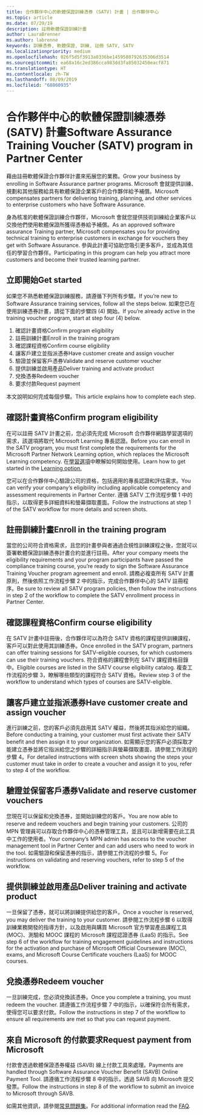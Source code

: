 ```yaml
---
title: 合作夥伴中心的軟體保證訓練憑券 (SATV) 計畫 | 合作夥伴中心
ms.topic: article
ms.date: 07/29/19
description: 註冊軟體保證訓練計畫
author: LauraBrenner
ms.author: labrenne
keywords: 訓練憑券, 軟體保證, 訓練, 註冊 SATV, SATV
ms.localizationpriority: medium
ms.openlocfilehash: 026f5d5f3913a0336be1459580792635306d3514
ms.sourcegitcommit: ea68a16c2ed386cca983dd3fa85032450eacf871
ms.translationtype: HT
ms.contentlocale: zh-TW
ms.lasthandoff: 08/09/2019
ms.locfileid: "68860935"
---
```

# <a name="software-assurance-training-voucher-satv-program-in-partner-center"></a><span data-ttu-id="af19c-104">合作夥伴中心的軟體保證訓練憑券 (SATV) 計畫</span><span class="sxs-lookup"><span data-stu-id="af19c-104">Software Assurance Training Voucher (SATV) program in Partner Center</span></span>

<span data-ttu-id="af19c-105">藉由註冊軟體保證合作夥伴計畫來拓展您的業務。</span><span class="sxs-lookup"><span data-stu-id="af19c-105">Grow your business by enrolling in Software Assurance partner programs.</span></span> <span data-ttu-id="af19c-106">Microsoft 會就提供訓練、規劃和其他服務給具有軟體保證企業客戶的合作夥伴給予補償。</span><span class="sxs-lookup"><span data-stu-id="af19c-106">Microsoft compensates partners for delivering training, planning, and other services to enterprise customers who have Software Assurance.</span></span> 

<span data-ttu-id="af19c-107">身為核准的軟體保證訓練合作夥伴，Microsoft 會就您提供技術訓練給企業客戶以交換他們使用軟體保證所獲得憑券給予補償。</span><span class="sxs-lookup"><span data-stu-id="af19c-107">As an approved software assurance Training partner, Microsoft compensates you for providing technical training to enterprise customers in exchange for vouchers they get with Software Assurance.</span></span> <span data-ttu-id="af19c-108">參與此計畫可協助您吸引更多客戶，並成為其信任的學習合作夥伴。</span><span class="sxs-lookup"><span data-stu-id="af19c-108">Participating in this program can help you attract more customers and become their trusted learning partner.</span></span>

## <a name="get-started"></a><span data-ttu-id="af19c-109">立即開始</span><span class="sxs-lookup"><span data-stu-id="af19c-109">Get started</span></span>

<span data-ttu-id="af19c-110">如果您不熟悉軟體保證訓練服務，請遵循下列所有步驟。</span><span class="sxs-lookup"><span data-stu-id="af19c-110">If you’re new to Software Assurance training services, follow all the steps below.</span></span> <span data-ttu-id="af19c-111">如果您已在使用訓練憑券計畫，請從下面的步驟四 (4) 開始。</span><span class="sxs-lookup"><span data-stu-id="af19c-111">If you’re already active in the training voucher program, start at step four (4) below.</span></span> 

1. <span data-ttu-id="af19c-112">確認計畫資格</span><span class="sxs-lookup"><span data-stu-id="af19c-112">Confirm program eligibility</span></span>
2. <span data-ttu-id="af19c-113">註冊訓練計畫</span><span class="sxs-lookup"><span data-stu-id="af19c-113">Enroll in the training program</span></span>
3. <span data-ttu-id="af19c-114">確認課程資格</span><span class="sxs-lookup"><span data-stu-id="af19c-114">Confirm course eligibility</span></span>
4. <span data-ttu-id="af19c-115">讓客戶建立並指派憑券</span><span class="sxs-lookup"><span data-stu-id="af19c-115">Have customer create and assign voucher</span></span>
5. <span data-ttu-id="af19c-116">驗證並保留客戶憑券</span><span class="sxs-lookup"><span data-stu-id="af19c-116">Validate and reserve customer voucher</span></span>
6. <span data-ttu-id="af19c-117">提供訓練並啟用產品</span><span class="sxs-lookup"><span data-stu-id="af19c-117">Deliver training and activate product</span></span>
7. <span data-ttu-id="af19c-118">兌換憑券</span><span class="sxs-lookup"><span data-stu-id="af19c-118">Redeem voucher</span></span>
8. <span data-ttu-id="af19c-119">要求付款</span><span class="sxs-lookup"><span data-stu-id="af19c-119">Request payment</span></span>

<span data-ttu-id="af19c-120">本文說明如何完成每個步驟。</span><span class="sxs-lookup"><span data-stu-id="af19c-120">This article explains how to complete each step.</span></span>

## <a name="confirm-program-eligibility"></a><span data-ttu-id="af19c-121">確認計畫資格</span><span class="sxs-lookup"><span data-stu-id="af19c-121">Confirm program eligibility</span></span>

<span data-ttu-id="af19c-122">在可以註冊 SATV 計畫之前，您必須先完成 Microsoft 合作夥伴網路學習選項的需求，該選項將取代 Microsoft Learning 專長認證。</span><span class="sxs-lookup"><span data-stu-id="af19c-122">Before you can enroll in the SATV program, you must first complete the requirements for the Microsoft Partner Network Learning option, which replaces the Microsoft Learning competency.</span></span> <span data-ttu-id="af19c-123">在[學習選項](https://partner.microsoft.com/marketing/details/learning-option-enrollment#/)中瞭解如何開始使用。</span><span class="sxs-lookup"><span data-stu-id="af19c-123">Learn how to get started in the [Learning option.](https://partner.microsoft.com/marketing/details/learning-option-enrollment#/)</span></span>

<span data-ttu-id="af19c-124">您可以在合作夥伴中心驗證公司的資格，包括適用的專長認證和評估需求。</span><span class="sxs-lookup"><span data-stu-id="af19c-124">You can verify your company’s eligibility including applicable competency and assessment requirements in Partner Center.</span></span> <span data-ttu-id="af19c-125">遵循 SATV 工作流程步驟 1 中的指示，以取得更多詳細資料和螢幕擷取畫面。</span><span class="sxs-lookup"><span data-stu-id="af19c-125">Follow the instructions at step 1 of the SATV workflow for more details and screen shots.</span></span>

## <a name="enroll-in-the-training-program"></a><span data-ttu-id="af19c-126">註冊訓練計畫</span><span class="sxs-lookup"><span data-stu-id="af19c-126">Enroll in the training program</span></span>

<span data-ttu-id="af19c-127">當您的公司符合資格需求，且您的計畫參與者通過合規性訓練課程之後，您就可以簽署軟體保證訓練憑券計畫合約並進行註冊。</span><span class="sxs-lookup"><span data-stu-id="af19c-127">After your company meets the eligibility requirements and your program participants have passed the compliance training course, you’re ready to sign the Software Assurance Training Voucher program agreement and enroll.</span></span> <span data-ttu-id="af19c-128">請務必複查所有 SATV 計畫原則，然後依照工作流程步驟 2 中的指示，完成合作夥伴中心的 SATV 註冊程序。</span><span class="sxs-lookup"><span data-stu-id="af19c-128">Be sure to review all SATV program policies, then follow the instructions in step 2 of the workflow to complete the SATV enrollment process in Partner Center.</span></span>   


## <a name="confirm-course-eligibility"></a><span data-ttu-id="af19c-129">確認課程資格</span><span class="sxs-lookup"><span data-stu-id="af19c-129">Confirm course eligibility</span></span>
<span data-ttu-id="af19c-130">在 SATV 計畫中註冊後，合作夥伴可以為符合 SATV 資格的課程提供訓練課程，客戶可以對此使用其訓練憑券。</span><span class="sxs-lookup"><span data-stu-id="af19c-130">Once enrolled in the SATV program, partners can offer training sessions for SATV-eligible courses, for which customers can use their training vouchers.</span></span> <span data-ttu-id="af19c-131">符合資格的課程會列在 SATV 課程資格目錄中。</span><span class="sxs-lookup"><span data-stu-id="af19c-131">Eligible courses are listed in the SATV course eligibility catalog.</span></span> <span data-ttu-id="af19c-132">複查工作流程的步驟 3，瞭解哪些類型的課程符合 SATV 資格。</span><span class="sxs-lookup"><span data-stu-id="af19c-132">Review step 3 of the workflow to understand which types of courses are SATV-eligible.</span></span>

## <a name="have-customer-create-and-assign-voucher"></a><span data-ttu-id="af19c-133">讓客戶建立並指派憑券</span><span class="sxs-lookup"><span data-stu-id="af19c-133">Have customer create and assign voucher</span></span>

<span data-ttu-id="af19c-134">進行訓練之前，您的客戶必須先啟用其 SATV 權益，然後將其指派給您的組織。</span><span class="sxs-lookup"><span data-stu-id="af19c-134">Before conducting a training, your customer must first activate their SATV benefit and then assign it to your organization.</span></span> <span data-ttu-id="af19c-135">如需顯示您的客戶必須採取才能建立憑券並將它指派給您之步驟的詳細指示與螢幕擷取畫面，請參閱工作流程的步驟 4。</span><span class="sxs-lookup"><span data-stu-id="af19c-135">For detailed instructions with screen shots showing the steps your customer must take in order to create a voucher and assign it to you, refer to step 4 of the workflow.</span></span>

## <a name="validate-and-reserve-customer-vouchers"></a><span data-ttu-id="af19c-136">驗證並保留客戶憑券</span><span class="sxs-lookup"><span data-stu-id="af19c-136">Validate and reserve customer vouchers</span></span>

<span data-ttu-id="af19c-137">您現在可以保留和兌換憑券，並開始訓練您的客戶。</span><span class="sxs-lookup"><span data-stu-id="af19c-137">You are now able to reserve and redeem vouchers and begin training your customers.</span></span> <span data-ttu-id="af19c-138">公司的 MPN 管理員可以存取合作夥伴中心的憑券管理工具，並且可以新增需要在此工具中工作的使用者。</span><span class="sxs-lookup"><span data-stu-id="af19c-138">Your company’s MPN admin has access to the voucher management tool in Partner Center and can add users who need to work in the tool.</span></span> <span data-ttu-id="af19c-139">如需驗證和保留憑券的指示，請參閱工作流程的步驟 5。</span><span class="sxs-lookup"><span data-stu-id="af19c-139">For instructions on validating and reserving vouchers, refer to step 5 of the workflow.</span></span>

## <a name="deliver-training-and-activate-product"></a><span data-ttu-id="af19c-140">提供訓練並啟用產品</span><span class="sxs-lookup"><span data-stu-id="af19c-140">Deliver training and activate product</span></span>

<span data-ttu-id="af19c-141">一旦保留了憑券，就可以將訓練提供給您的客戶。</span><span class="sxs-lookup"><span data-stu-id="af19c-141">Once a voucher is reserved, you may deliver the training to your customer.</span></span> <span data-ttu-id="af19c-142">請參閱工作流程步驟 6 以取得訓練業務開發的指導方針，以及啟用與購買 Microsoft 官方學習產品課程工具 (MOC)、測驗和 MOOC 課程的 Microsoft 課程認證憑券 (LaaS) 的指示。</span><span class="sxs-lookup"><span data-stu-id="af19c-142">See step 6 of the workflow for training engagement guidelines and instructions for the activation and purchase of Microsoft Official Courseware (MOC), exams, and Microsoft Course Certificate vouchers (LaaS) for MOOC courses.</span></span>

## <a name="redeem-voucher"></a><span data-ttu-id="af19c-143">兌換憑券</span><span class="sxs-lookup"><span data-stu-id="af19c-143">Redeem voucher</span></span>

<span data-ttu-id="af19c-144">一旦訓練完成，您必須兌換該憑券。</span><span class="sxs-lookup"><span data-stu-id="af19c-144">Once you complete a training, you must redeem the voucher.</span></span> <span data-ttu-id="af19c-145">請遵循工作流程步驟 7 中的指示，以確保符合所有需求，使得您可以要求付款。</span><span class="sxs-lookup"><span data-stu-id="af19c-145">Follow the instructions in step 7 of the workflow to ensure all requirements are met so that you can request payment.</span></span> 


## <a name="request-payment-from-microsoft"></a><span data-ttu-id="af19c-146">來自 Microsoft 的付款要求</span><span class="sxs-lookup"><span data-stu-id="af19c-146">Request payment from Microsoft</span></span>

<span data-ttu-id="af19c-147">付款會透過軟體保證憑券權益 (SAVB) 線上付款工具來處理。</span><span class="sxs-lookup"><span data-stu-id="af19c-147">Payments are handled through Software Assurance Voucher Benefit (SAVB) Online Payment Tool.</span></span> <span data-ttu-id="af19c-148">請遵循工作流程步驟 8 中的指示，透過 SAVB 向 Microsoft 提交發票。</span><span class="sxs-lookup"><span data-stu-id="af19c-148">Follow the instructions in step 8 of the workflow to submit an invoice to Microsoft through SAVB.</span></span> 

<span data-ttu-id="af19c-149">如需其他資訊，請參閱[常見問題集](vvr-faq.md)。</span><span class="sxs-lookup"><span data-stu-id="af19c-149">For additional information read the [FAQ](vvr-faq.md).</span></span>
